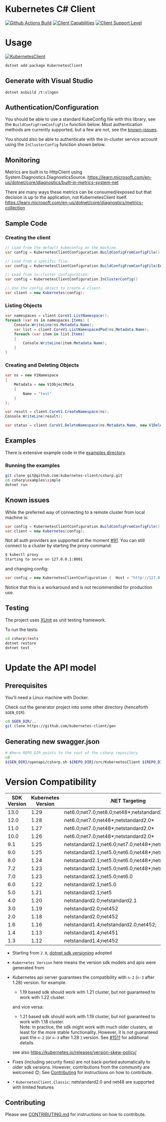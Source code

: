 # Kubernetes C# Client

[![Github Actions Build](https://github.com/kubernetes-client/csharp/actions/workflows/buildtest.yaml/badge.svg)](https://github.com/kubernetes-client/csharp/actions/workflows/buildtest.yaml)
[![Client Capabilities](https://img.shields.io/badge/Kubernetes%20client-Silver-blue.svg?style=flat&colorB=C0C0C0&colorA=306CE8)](http://bit.ly/kubernetes-client-capabilities-badge)
[![Client Support Level](https://img.shields.io/badge/kubernetes%20client-beta-green.svg?style=flat&colorA=306CE8)](http://bit.ly/kubernetes-client-support-badge)

# Usage

[![KubernetesClient](https://img.shields.io/nuget/v/KubernetesClient)](https://www.nuget.org/packages/KubernetesClient/)

```sh
dotnet add package KubernetesClient
```

## Generate with Visual Studio

```
dotnet msbuild /t:slngen
```

## Authentication/Configuration
You should be able to use a standard KubeConfig file with this library,
see the `BuildConfigFromConfigFile` function below. Most authentication
methods are currently supported, but a few are not, see the
[known-issues](https://github.com/kubernetes-client/csharp#known-issues).

You should also be able to authenticate with the in-cluster service
account using the `InClusterConfig` function shown below.

## Monitoring
Metrics are built in to HttpClient using System.Diagnostics.DiagnosticsSource.
https://learn.microsoft.com/en-us/dotnet/core/diagnostics/built-in-metrics-system-net

There are many ways these metrics can be consumed/exposed but that decision is up to the application, not KubernetesClient itself.
https://learn.microsoft.com/en-us/dotnet/core/diagnostics/metrics-collection

## Sample Code

### Creating the client
```c#
// Load from the default kubeconfig on the machine.
var config = KubernetesClientConfiguration.BuildConfigFromConfigFile();

// Load from a specific file:
var config = KubernetesClientConfiguration.BuildConfigFromConfigFile(Environment.GetEnvironmentVariable("KUBECONFIG"));

// Load from in-cluster configuration:
var config = KubernetesClientConfiguration.InClusterConfig()

// Use the config object to create a client.
var client = new Kubernetes(config);
```

### Listing Objects
```c#
var namespaces = client.CoreV1.ListNamespace();
foreach (var ns in namespaces.Items) {
    Console.WriteLine(ns.Metadata.Name);
    var list = client.CoreV1.ListNamespacedPod(ns.Metadata.Name);
    foreach (var item in list.Items)
    {
        Console.WriteLine(item.Metadata.Name);
    }
}
```

### Creating and Deleting Objects
```c#
var ns = new V1Namespace
{
    Metadata = new V1ObjectMeta
    {
        Name = "test"
    }
};

var result = client.CoreV1.CreateNamespace(ns);
Console.WriteLine(result);

var status = client.CoreV1.DeleteNamespace(ns.Metadata.Name, new V1DeleteOptions());
```

## Examples

There is extensive example code in the [examples directory](https://github.com/kubernetes-client/csharp/tree/master/examples).

### Running the examples

```bash
git clone git@github.com:kubernetes-client/csharp.git
cd csharp\examples\simple
dotnet run
```

## Known issues

While the preferred way of connecting to a remote cluster from local machine is:

```c#
var config = KubernetesClientConfiguration.BuildConfigFromConfigFile();
var client = new Kubernetes(config);
```

Not all auth providers are supported at the moment [#91](https://github.com/kubernetes-client/csharp/issues/91#issuecomment-362920478). You can still connect to a cluster by starting the proxy command:

```bash
$ kubectl proxy
Starting to serve on 127.0.0.1:8001
```

and changing config:

```c#
var config = new KubernetesClientConfiguration {  Host = "http://127.0.0.1:8001" };
```

Notice that this is a workaround and is not recommended for production use.

## Testing

The project uses [XUnit](https://github.com/xunit/xunit) as unit testing framework.

To run the tests:

```bash
cd csharp\tests
dotnet restore
dotnet test
```

# Update the API model

## Prerequisites

You'll need a Linux machine with Docker.

Check out the generator project into some other directory
(henceforth `$GEN_DIR`).

```bash
cd $GEN_DIR/..
git clone https://github.com/kubernetes-client/gen
```

## Generating new swagger.json

```bash
# Where REPO_DIR points to the root of the csharp repository
cd
${GEN_DIR}/openapi/csharp.sh ${REPO_DIR}/src/KubernetesClient ${REPO_DIR}/csharp.settings
```

# Version Compatibility

| SDK Version | Kubernetes Version | .NET Targeting                                      |
|-------------|--------------------|-----------------------------------------------------|
| 13.0        | 1.29               | net6.0;net7.0;net8.0;net48*;netstandard2.0*         |
| 12.0        | 1.28               | net6.0;net7.0;net48*;netstandard2.0*                |
| 11.0        | 1.27               | net6.0;net7.0;net48*;netstandard2.0*                |
| 10.0        | 1.26               | net6.0;net7.0;net48*;netstandard2.0*                |
| 9.1         | 1.25               | netstandard2.1;net6.0;net7.0;net48*;netstandard2.0* |
| 9.0         | 1.25               | netstandard2.1;net5.0;net6.0;net48*;netstandard2.0* |
| 8.0         | 1.24               | netstandard2.1;net5.0;net6.0;net48*;netstandard2.0* |
| 7.2         | 1.23               | netstandard2.1;net5.0;net6.0;net48*;netstandard2.0* |
| 7.0         | 1.23               | netstandard2.1;net5.0;net6.0                        |
| 6.0         | 1.22               | netstandard2.1;net5.0                               |
| 5.0         | 1.21               | netstandard2.1;net5                                 |
| 4.0         | 1.20               | netstandard2.0;netstandard2.1                       |
| 3.0         | 1.19               | netstandard2.0;net452                               |
| 2.0         | 1.18               | netstandard2.0;net452                               |
| 1.6         | 1.16               | netstandard1.4;netstandard2.0;net452;               |
| 1.4         | 1.13               | netstandard1.4;net451                               |
| 1.3         | 1.12               | netstandard1.4;net452                               |

 * Starting from `2.0`, [dotnet sdk versioning](https://github.com/kubernetes-client/csharp/issues/400) adopted
 * `Kubernetes Version` here means the version sdk models and apis were generated from
 * Kubernetes api server guarantees the compatibility with `n-2` (`n-3` after 1.28) version. for example:
   - 1.19 based sdk should work with 1.21 cluster, but not guaranteed to work with 1.22 cluster.<br>

    and vice versa:
   - 1.21 based sdk should work with 1.19 cluster, but not guaranteed to work with 1.18 cluster.<br>
Note: in practice, the sdk might work with much older clusters, at least for the more stable functionality. However, it is not guaranteed past the `n-2` (or `n-3` after 1.28 ) version. See [#1511](https://github.com/kubernetes-client/csharp/issues/1511) for additional details.<br>

    see also <https://kubernetes.io/releases/version-skew-policy/>
 * Fixes (including security fixes) are not back-ported automatically to older sdk versions. However, contributions from the community are welcomed 😊; See [Contributing](#contributing) for instructions on how to contribute.
 * `*` `KubernetesClient.Classic`: netstandard2.0 and net48 are supported with limited features


## Contributing

Please see [CONTRIBUTING.md](CONTRIBUTING.md) for instructions on how to contribute.
